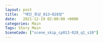 ```yaml
---
layout: post
title:  "메인_회상_013~028장"
date:   2021-12-19 02:00:00 +0000
categories: Main
Tags: Story Main
SceneCode: ["scene_skip_cp013-028_q1_s10"]
---
```

